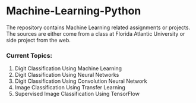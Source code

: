 # Machine-Learning-Python

The repository contains Machine Learning related assignments or projects. The sources are either come from a class at Florida Atlantic University or side project from the web.


### Current Topics:
1. Digit Classification Using Machine Learning
2. Digit Classification Using Neural Networks
3. Digit Classification Using Convolution Neural Network
4. Image Classification Using Transfer Learning
5. Supervised Image Classification Using TensorFlow